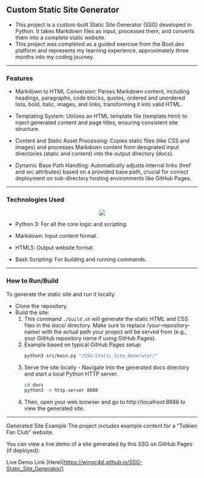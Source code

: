 ## Custom Static Site Generator
- This project is a custom-built Static Site Generator (SSG) developed in Python. It takes Markdown files as input, processes them, and converts them into a complete static website.
- This project was completed as a guided exercise from the Boot.dev platform and represents my learning experience, approximately three months into my coding journey.
---
### Features
- Markdown to HTML Conversion: Parses Markdown content, including headings, paragraphs, code blocks, quotes, ordered and unordered lists, bold, italic, images, and links, transforming it into valid HTML.

- Templating System: Utilizes an HTML template file (template.html) to inject generated content and page titles, ensuring consistent site structure.

- Content and Static Asset Processing: Copies static files (like CSS and images) and processes Markdown content from designated input directories (static and content) into the output directory (docs).

- Dynamic Base Path Handling: Automatically adjusts internal links (href and src attributes) based on a provided base path, crucial for correct deployment on sub-directory hosting environments like GitHub Pages.
---
### Technologies Used
<p align="center">
  <href = "https://skillicons.dev">
  <img src="https://skillicons.dev/icons?i=py,md,bash,html,css,vscode,github,ubuntu" >
</p>

- Python 3: For all the core logic and scripting.

- Markdown: Input content format.

- HTML5: Output website format.

- Bash Scripting: For building and running commands.
---
### How to Run/Build
To generate the static site and run it locally:
- Clone the repository.
- Build the site:
  1. This command `./build.sh` will generate the static HTML and CSS files in the docs/ directory. Make sure to replace /your-repository-name/ with the actual path your project will be served from (e.g., your GitHub repository name if using GitHub Pages). 
  2. Example based on typical GitHub Pages setup:
     ``` bash 
     python3 src/main.py "/SSG-Static_Site_Generator/"
     ```
  3. Serve the site locally - Navigate into the generated docs directory and start a local Python HTTP server.
     ``` bash
     cd docs
     python3 -m http.server 8888
     ```
  4. Then, open your web browser and go to http://localhost:8888 to view the generated site.
---
Generated Site Example
The project includes example content for a "Tolkien Fan Club" website.

You can view a live demo of a site generated by this SSG on GitHub Pages (if deployed):

Live Demo Link (Here)[https://wingc4d.github.io/SSG-Static_Site_Generator/]
